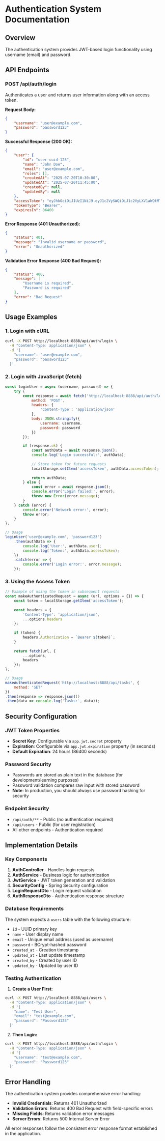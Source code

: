 # Authentication System Documentation

## Overview

The authentication system provides JWT-based login functionality using username (email) and password.

## API Endpoints

### POST /api/auth/login

Authenticates a user and returns user information along with an access token.

**Request Body:**

```json
{
    "username": "user@example.com",
    "password": "password123"
}
```

**Successful Response (200 OK):**

```json
{
    "user": {
        "id": "user-uuid-123",
        "name": "John Doe",
        "email": "user@example.com",
        "roles": [],
        "createdAt": "2025-07-20T10:30:00",
        "updatedAt": "2025-07-20T11:45:00",
        "createdBy": null,
        "updatedBy": null
    },
    "accessToken": "eyJhbGciOiJIUzI1NiJ9.eyJ1c2VySWQiOiJ1c2VyLXV1aWQtMTIzIiwic3ViIjoidXNlckBleGFtcGxlLmNvbSIsImlhdCI6MTY4NzI0ODYwMCwiZXhwIjoxNjg3MzM1MDAwfQ.signature",
    "tokenType": "Bearer",
    "expiresIn": 86400
}
```

**Error Response (401 Unauthorized):**

```json
{
    "status": 401,
    "message": "Invalid username or password",
    "error": "Unauthorized"
}
```

**Validation Error Response (400 Bad Request):**

```json
{
    "status": 400,
    "message": [
        "Username is required",
        "Password is required"
    ],
    "error": "Bad Request"
}
```

## Usage Examples

### 1. Login with cURL

```bash
curl -X POST http://localhost:8888/api/auth/login \
  -H "Content-Type: application/json" \
  -d '{
    "username": "user@example.com",
    "password": "password123"
  }'
```

### 2. Login with JavaScript (fetch)

```javascript
const loginUser = async (username, password) => {
    try {
        const response = await fetch('http://localhost:8888/api/auth/login', {
            method: 'POST',
            headers: {
                'Content-Type': 'application/json'
            },
            body: JSON.stringify({
                username: username,
                password: password
            })
        });

        if (response.ok) {
            const authData = await response.json();
            console.log('Login successful:', authData);
            
            // Store token for future requests
            localStorage.setItem('accessToken', authData.accessToken);
            
            return authData;
        } else {
            const error = await response.json();
            console.error('Login failed:', error);
            throw new Error(error.message);
        }
    } catch (error) {
        console.error('Network error:', error);
        throw error;
    }
};

// Usage
loginUser('user@example.com', 'password123')
    .then(authData => {
        console.log('User:', authData.user);
        console.log('Token:', authData.accessToken);
    })
    .catch(error => {
        console.error('Login error:', error.message);
    });
```

### 3. Using the Access Token

```javascript
// Example of using the token in subsequent requests
const makeAuthenticatedRequest = async (url, options = {}) => {
    const token = localStorage.getItem('accessToken');
    
    const headers = {
        'Content-Type': 'application/json',
        ...options.headers
    };
    
    if (token) {
        headers.Authorization = `Bearer ${token}`;
    }
    
    return fetch(url, {
        ...options,
        headers
    });
};

// Usage
makeAuthenticatedRequest('http://localhost:8888/api/tasks', {
    method: 'GET'
})
.then(response => response.json())
.then(data => console.log('Tasks:', data));
```

## Security Configuration

### JWT Token Properties

- **Secret Key**: Configurable via `app.jwt.secret` property
- **Expiration**: Configurable via `app.jwt.expiration` property (in seconds)
- **Default Expiration**: 24 hours (86400 seconds)

### Password Security

- Passwords are stored as plain text in the database (for development/learning purposes)
- Password validation compares raw input with stored password
- **Note**: In production, you should always use password hashing for security

### Endpoint Security

- `/api/auth/**` - Public (no authentication required)
- `/api/users` - Public (for user registration)  
- All other endpoints - Authentication required

## Implementation Details

### Key Components

1. **AuthController** - Handles login requests
2. **AuthService** - Business logic for authentication
3. **JwtService** - JWT token generation and validation
4. **SecurityConfig** - Spring Security configuration
5. **LoginRequestDto** - Login request validation
6. **AuthResponseDto** - Authentication response structure

### Database Requirements

The system expects a `users` table with the following structure:

- `id` - UUID primary key
- `name` - User display name
- `email` - Unique email address (used as username)
- `password` - BCrypt-hashed password
- `created_at` - Creation timestamp
- `updated_at` - Last update timestamp
- `created_by` - Created by user ID
- `updated_by` - Updated by user ID

### Testing Authentication

1. **Create a User First:**

```bash
curl -X POST http://localhost:8888/api/users \
  -H "Content-Type: application/json" \
  -d '{
    "name": "Test User",
    "email": "test@example.com",
    "password": "Password123"
  }'
```

2. **Then Login:**

```bash
curl -X POST http://localhost:8888/api/auth/login \
  -H "Content-Type: application/json" \
  -d '{
    "username": "test@example.com",
    "password": "Password123"
  }'
```

## Error Handling

The authentication system provides comprehensive error handling:

- **Invalid Credentials**: Returns 401 Unauthorized
- **Validation Errors**: Returns 400 Bad Request with field-specific errors
- **Missing Fields**: Returns validation error messages
- **Server Errors**: Returns 500 Internal Server Error

All error responses follow the consistent error response format established in the application.
